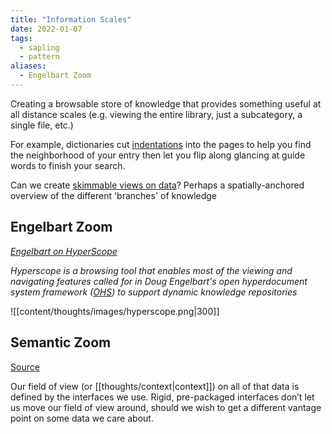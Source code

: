 ```yaml
---
title: "Information Scales"
date: 2022-01-07
tags:
  - sapling
  - pattern
aliases:
  - Engelbart Zoom
---
```


Creating a browsable store of knowledge that provides something useful at all distance scales (e.g. viewing the entire library, just a subcategory, a single file, etc.)

For example, dictionaries cut [indentations](http://www.thefreedictionary.com/thumb+index) into the pages to help you find the neighborhood of your entry then let you flip along glancing at guide words to finish your search.

Can we create [skimmable views on data](https://twitter.com/kirkbyo_/status/1475523898238197771)? Perhaps a spatially-anchored overview of the different 'branches' of knowledge

## Engelbart Zoom

_[Engelbart on HyperScope](https://dougengelbart.org/content/view/154/86/)_

_Hyperscope is a browsing tool that enables most of the viewing and navigating features called for in Doug Engelbart's open hyperdocument system framework ([OHS](https://www.dougengelbart.org/about/ohs.html)) to support dynamic knowledge repositories_

![[content/thoughts/images/hyperscope.png|300]]

## Semantic Zoom
[Source](https://alexanderobenauer.com/labnotes/038/)

Our field of view (or [[thoughts/context|context]]) on all of that data is defined by the interfaces we use. Rigid, pre-packaged interfaces don’t let us move our field of view around, should we wish to get a different vantage point on some data we care about.
